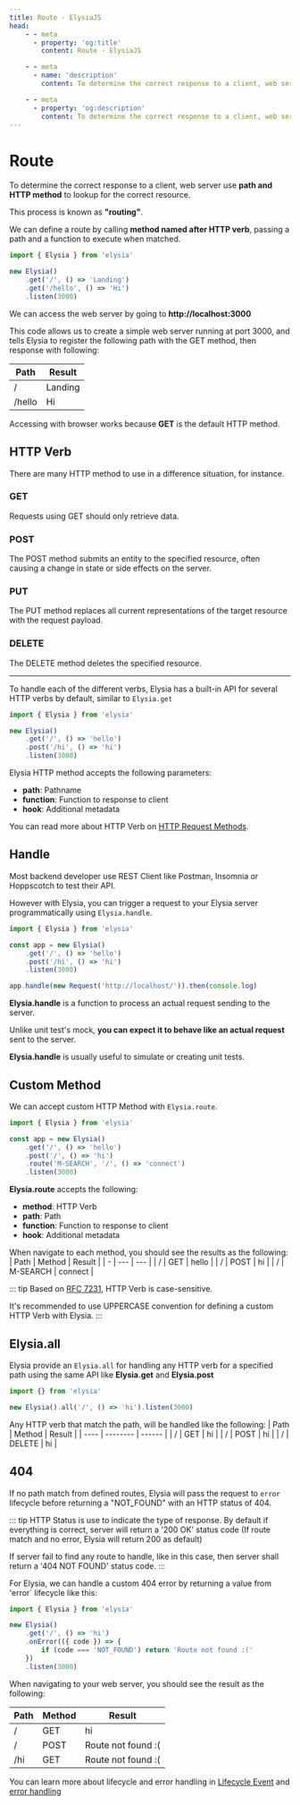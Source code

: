 ```yaml
---
title: Route - ElysiaJS
head:
    - - meta
      - property: 'og:title'
        content: Route - ElysiaJS

    - - meta
      - name: 'description'
        content: To determine the correct response to a client, web server use path and HTTP method to lookup for the correct resource. This process is known as "routing". We can define a route by calling method named after HTTP verb like `Elysia.get`, `Elysia.post` passing a path and a function to execute when matched.

    - - meta
      - property: 'og:description'
        content: To determine the correct response to a client, web server use path and HTTP method to lookup for the correct resource. This process is known as "routing". We can define a route by calling method named after HTTP verb like `Elysia.get`, `Elysia.post` passing a path and a function to execute when matched.
---
```


# Route

To determine the correct response to a client, web server use **path and HTTP method** to lookup for the correct resource.

This process is known as **"routing"**.

We can define a route by calling **method named after HTTP verb**, passing a path and a function to execute when matched.

```typescript
import { Elysia } from 'elysia'

new Elysia()
    .get('/', () => 'Landing')
    .get('/hello', () => 'Hi')
    .listen(3000)
```

We can access the web server by going to **http://localhost:3000**

This code allows us to create a simple web server running at port 3000, and tells Elysia to register the following path with the GET method, then response with following:

| Path   | Result  |
| ------ | ------- |
| /      | Landing |
| /hello | Hi      |

Accessing with browser works because **GET** is the default HTTP method.

## HTTP Verb

There are many HTTP method to use in a difference situation, for instance.

### GET

Requests using GET should only retrieve data.

### POST

The POST method submits an entity to the specified resource, often causing a change in state or side effects on the server.

### PUT

The PUT method replaces all current representations of the target resource with the request payload.

### DELETE

The DELETE method deletes the specified resource.

---

To handle each of the different verbs, Elysia has a built-in API for several HTTP verbs by default, similar to `Elysia.get`

```typescript
import { Elysia } from 'elysia'

new Elysia()
    .get('/', () => 'hello')
    .post('/hi', () => 'hi')
    .listen(3000)
```

Elysia HTTP method accepts the following parameters:

-   **path**: Pathname
-   **function**: Function to response to client
-   **hook**: Additional metadata

You can read more about HTTP Verb on [HTTP Request Methods](https://developer.mozilla.org/en-US/docs/Web/HTTP/Methods).

## Handle

Most backend developer use REST Client like Postman, Insomnia or Hoppscotch to test their API.

However with Elysia, you can trigger a request to your Elysia server programmatically using `Elysia.handle`.

```typescript
import { Elysia } from 'elysia'

const app = new Elysia()
    .get('/', () => 'hello')
    .post('/hi', () => 'hi')
    .listen(3000)

app.handle(new Request('http://localhost/')).then(console.log)
```

**Elysia.handle** is a function to process an actual request sending to the server.

Unlike unit test's mock, **you can expect it to behave like an actual request** sent to the server.

**Elysia.handle** is usually useful to simulate or creating unit tests.

## Custom Method

We can accept custom HTTP Method with `Elysia.route`.

```typescript
import { Elysia } from 'elysia'

const app = new Elysia()
    .get('/', () => 'hello')
    .post('/', () => 'hi')
    .route('M-SEARCH', '/', () => 'connect')
    .listen(3000)
```

**Elysia.route** accepts the following:

-   **method**: HTTP Verb
-   **path**: Path
-   **function**: Function to response to client
-   **hook**: Additional metadata

When navigate to each method, you should see the results as the following:
| Path | Method | Result |
| - | --- | --- |
| / | GET | hello |
| / | POST | hi |
| / | M-SEARCH | connect |

::: tip
Based on [RFC 7231](https://www.rfc-editor.org/rfc/rfc7231#section-4.1), HTTP Verb is case-sensitive.

It's recommended to use UPPERCASE convention for defining a custom HTTP Verb with Elysia.
:::

## Elysia.all

Elysia provide an `Elysia.all` for handling any HTTP verb for a specified path using the same API like **Elysia.get** and **Elysia.post**

```typescript
import {} from 'elysia'

new Elysia().all('/', () => 'hi').listen(3000)
```

Any HTTP verb that match the path, will be handled like the following:
| Path | Method | Result |
| ---- | -------- | ------ |
| / | GET | hi |
| / | POST | hi |
| / | DELETE | hi |

## 404

If no path match from defined routes, Elysia will pass the request to `error` lifecycle before returning a "NOT_FOUND" with an HTTP status of 404.

::: tip
HTTP Status is use to indicate the type of response. By default if everything is correct, server will return a '200 OK' status code (If route match and no error, Elysia will return 200 as default)

If server fail to find any route to handle, like in this case, then server shall return a '404 NOT FOUND' status code.
:::

For Elysia, we can handle a custom 404 error by returning a value from 'error` lifecycle like this:

```typescript
import { Elysia } from 'elysia'

new Elysia()
    .get('/', () => 'hi')
    .onError(({ code }) => {
        if (code === 'NOT_FOUND') return 'Route not found :('
    })
    .listen(3000)
```

When navigating to your web server, you should see the result as the following:

| Path | Method | Result              |
| ---- | ------ | ------------------- |
| /    | GET    | hi                  |
| /    | POST   | Route not found :\( |
| /hi  | GET    | Route not found :\( |

You can learn more about lifecycle and error handling in [Lifecycle Event](/essential/life-cycle) and [error handling](/life-cycle/on-error)
